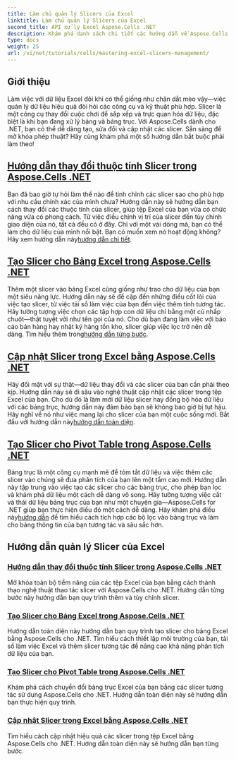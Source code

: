 ```yaml
---
title: Làm chủ quản lý Slicers của Excel
linktitle: Làm chủ quản lý Slicers của Excel
second_title: API xử lý Excel Aspose.Cells .NET
description: Khám phá danh sách chi tiết các hướng dẫn về Aspose.Cells dành cho .NET tập trung vào việc quản lý các lát cắt Excel, bao gồm việc thêm, tùy chỉnh và cập nhật các lát cắt trong các tệp Excel.
type: docs
weight: 25
url: /vi/net/tutorials/cells/mastering-excel-slicers-management/
---
```

## Giới thiệu

Làm việc với dữ liệu Excel đôi khi có thể giống như chăn dắt mèo vậy—việc quản lý dữ liệu hiệu quả đòi hỏi các công cụ và kỹ thuật phù hợp. Slicer là một công cụ thay đổi cuộc chơi để sắp xếp và trực quan hóa dữ liệu, đặc biệt là khi bạn đang xử lý bảng và bảng trục. Với Aspose.Cells dành cho .NET, bạn có thể dễ dàng tạo, sửa đổi và cập nhật các slicer. Sẵn sàng để mở khóa phép thuật? Hãy cùng khám phá một số hướng dẫn bắt buộc phải làm theo!

## [Hướng dẫn thay đổi thuộc tính Slicer trong Aspose.Cells .NET](./guide-change-slicer-properties/)

 Bạn đã bao giờ tự hỏi làm thế nào để tinh chỉnh các slicer sao cho phù hợp với nhu cầu chính xác của mình chưa? Hướng dẫn này sẽ hướng dẫn bạn cách thay đổi các thuộc tính của slicer, giúp tệp Excel của bạn vừa có chức năng vừa có phong cách. Từ việc điều chỉnh vị trí của slicer đến tùy chỉnh giao diện của nó, tất cả đều có ở đây. Chỉ với một vài dòng mã, bạn có thể làm cho dữ liệu của mình nổi bật. Bạn có muốn xem nó hoạt động không? Hãy xem hướng dẫn này[hướng dẫn chi tiết](./guide-change-slicer-properties/).

## [Tạo Slicer cho Bảng Excel trong Aspose.Cells .NET](./creating-slicer-for-excel-table/)

Thêm một slicer vào bảng Excel cũng giống như trao cho dữ liệu của bạn một siêu năng lực. Hướng dẫn này sẽ đề cập đến những điều cốt lõi của việc tạo slicer, từ việc tải sổ làm việc của bạn đến việc thêm tính tương tác. Hãy tưởng tượng việc chọn các tập hợp con dữ liệu chỉ bằng một cú nhấp chuột—thật tuyệt vời như tên gọi của nó. Cho dù bạn đang làm việc với báo cáo bán hàng hay nhật ký hàng tồn kho, slicer giúp việc lọc trở nên dễ dàng. Tìm hiểu thêm trong[hướng dẫn từng bước](./creating-slicer-for-excel-table/).

## [Cập nhật Slicer trong Excel bằng Aspose.Cells .NET](./update-slicers-in-excel/)

 Hãy đối mặt với sự thật—dữ liệu thay đổi và các slicer của bạn cần phải theo kịp. Hướng dẫn này sẽ đi sâu vào nghệ thuật cập nhật các slicer trong tệp Excel của bạn. Cho dù đó là làm mới dữ liệu slicer hay đồng bộ hóa dữ liệu với các bảng trục, hướng dẫn này đảm bảo bạn sẽ không bao giờ bị tụt hậu. Hãy nghĩ về nó như việc mang lại cho slicer của bạn một cuộc sống mới. Bắt đầu với hướng dẫn này[hướng dẫn toàn diện](./update-slicers-in-excel/).

## [Tạo Slicer cho Pivot Table trong Aspose.Cells .NET](./creating-slicer-for-pivot-table/)

Bảng trục là một công cụ mạnh mẽ để tóm tắt dữ liệu và việc thêm các slicer vào chúng sẽ đưa phân tích của bạn lên một tầm cao mới. Hướng dẫn này tập trung vào việc tạo các slicer cho các bảng trục, cho phép bạn lọc và khám phá dữ liệu một cách dễ dàng vô song. Hãy tưởng tượng việc cắt và thái dữ liệu bảng trục của bạn như một chuyên gia—Aspose.Cells for .NET giúp bạn thực hiện điều đó một cách dễ dàng. Hãy khám phá điều này[hướng dẫn](./creating-slicer-for-pivot-table/) để tìm hiểu cách tích hợp các bộ lọc vào bảng trục và làm cho bảng thông tin của bạn tương tác và sâu sắc hơn.

## Hướng dẫn quản lý Slicer của Excel
### [Hướng dẫn thay đổi thuộc tính Slicer trong Aspose.Cells .NET](./guide-change-slicer-properties/)
Mở khóa toàn bộ tiềm năng của các tệp Excel của bạn bằng cách thành thạo nghệ thuật thao tác slicer với Aspose.Cells cho .NET. Hướng dẫn từng bước này hướng dẫn bạn quy trình thêm và tùy chỉnh slicer.
### [Tạo Slicer cho Bảng Excel trong Aspose.Cells .NET](./creating-slicer-for-excel-table/)
Hướng dẫn toàn diện này hướng dẫn bạn quy trình tạo slicer cho bảng Excel bằng Aspose.Cells cho .NET. Tìm hiểu cách thiết lập môi trường của bạn, tải sổ làm việc Excel và thêm slicer tương tác để nâng cao khả năng phân tích dữ liệu của bạn.
### [Tạo Slicer cho Pivot Table trong Aspose.Cells .NET](./creating-slicer-for-pivot-table/)
Khám phá cách chuyển đổi bảng trục Excel của bạn bằng các slicer tương tác sử dụng Aspose.Cells cho .NET. Hướng dẫn toàn diện này sẽ hướng dẫn bạn thực hiện quy trình.
### [Cập nhật Slicer trong Excel bằng Aspose.Cells .NET](./update-slicers-in-excel/)
Tìm hiểu cách cập nhật hiệu quả các slicer trong tệp Excel bằng Aspose.Cells cho .NET. Hướng dẫn toàn diện này sẽ hướng dẫn bạn từng bước.